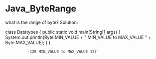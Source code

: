 # Java_ByteRange
what is the range of byte?
Solution: 

class Datatypes
{
	public static void main(String[] args) 
	{
		System.out.println(Byte.MIN_VALUE + " MIN_VALUE to MAX_VALUE " + Byte.MAX_VALUE);
	}
}

              -128 MIN_VALUE to MAX_VALUE 127
